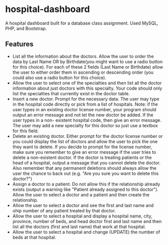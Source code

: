 # hospital-dashboard

A hospital dashboard built for a database class assignment. Used MySQL, PHP, and Bootstrap.

## Features

- List all the information about the doctors.  Allow the user to order the data by Last Name OR by Birthdate(you might want to use a radio button for this choice).  For each of these 2 fields (Last Name or Birthdate)  allow the user to either order them in ascending or descending order (you could also use a radio button for this choice).
- Allow the user to select one of the specialties and then list all the doctor information about just doctors with this specialty. Your code should only list the specialties that currently exist in the doctor table.
- Insert a new doctor. Prompt for the necessary data.  The user may type in the hospital code directly or pick from a list of hospitals.  Note: if the user types in an existing doctor license number, your program should output an error message and not let the new doctor be added. If the user types in a non- existent hospital code, then give an error message.  The user may add a new specialty for this doctor so just use a textbox for this field. 
- Delete an existing doctor. Either prompt for the doctor license number or you could display the list of doctors and allow the user to pick the one they want to delete. If you decide to prompt for the license number, make sure you remember to give an error message if the user tries to delete a non-existent doctor. If the doctor is treating patients or the head of a hospital, output a message that you cannot delete the doctor.  Also remember that any permanent deletions should always allow the user the chance to back out (e.g. "Are you sure you want to delete this doctor?")
- Assign a doctor to a patient. Do not allow this if the relationship already exists (output a warning like "Patient already assigned to this doctor"). Allow the user to select a doctor and a patient and then create the relationship.  
- Allow the user to select a doctor and see the first and last name and ohip number of any patient treated by that doctor. 
- Allow the user to select a hospital and display a hospital name, city, province, number of beds, and head doctor first and last name and then list all the doctors (first and last name) that work at that hospital.
- Allow the user to select a hospital and change (UPDATE) the number of beds at that hospital.

